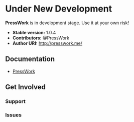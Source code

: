 # Under New Development 

**PressWork** is in development stage. Use it at your own risk!

* **Stable version:** 1.0.4
* **Contributors:** @PressWork
* **Author URI:** http://presswork.me/

## Documentation

* [PressWork](http://presswork.me/)

## Get Involved


### Support


### Issues
